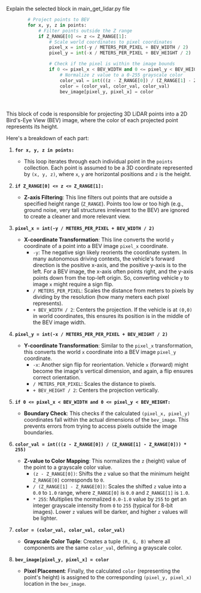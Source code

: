  

Explain the selected block in main_get_lidar.py file

``` python
        # Project points to BEV
        for x, y, z in points:
            # Filter points outside the Z range
            if Z_RANGE[0] <= z <= Z_RANGE[1]:
                # Scale world coordinates to pixel coordinates
                pixel_x = int(-y / METERS_PER_PIXEL + BEV_WIDTH / 2)
                pixel_y = int(-x / METERS_PER_PIXEL + BEV_HEIGHT / 2)

                # Check if the pixel is within the image bounds
                if 0 <= pixel_x < BEV_WIDTH and 0 <= pixel_y < BEV_HEIGHT:
                    # Normalize z value to a 0-255 grayscale color
                    color_val = int(((z - Z_RANGE[0]) / (Z_RANGE[1] - Z_RANGE[0])) * 255)
                    color = (color_val, color_val, color_val)
                    bev_image[pixel_y, pixel_x] = color

 
```

This block of code is responsible for projecting 3D LiDAR points into a 2D Bird's-Eye View (BEV) image, where the color of each projected point represents its height.

Here's a breakdown of each part:

1.  **`for x, y, z in points:`**
    *   This loop iterates through each individual point in the `points` collection. Each point is assumed to be a 3D coordinate represented by `(x, y, z)`, where `x`, `y` are horizontal positions and `z` is the height.

2.  **`if Z_RANGE[0] <= z <= Z_RANGE[1]:`**
    *   **Z-axis Filtering**: This line filters out points that are outside a specified height range (`Z_RANGE`). Points too low or too high (e.g., ground noise, very tall structures irrelevant to the BEV) are ignored to create a cleaner and more relevant view.

3.  **`pixel_x = int(-y / METERS_PER_PIXEL + BEV_WIDTH / 2)`**
    *   **X-coordinate Transformation**: This line converts the world `y` coordinate of a point into a BEV image `pixel_x` coordinate.
        *   `-y`: The negative sign likely reorients the coordinate system. In many autonomous driving contexts, the vehicle's forward direction is the positive x-axis, and the positive y-axis is to the left. For a BEV image, the x-axis often points right, and the y-axis points down from the top-left origin. So, converting vehicle `y` to image `x` might require a sign flip.
        *   `/ METERS_PER_PIXEL`: Scales the distance from meters to pixels by dividing by the resolution (how many meters each pixel represents).
        *   `+ BEV_WIDTH / 2`: Centers the projection. If the vehicle is at `(0,0)` in world coordinates, this ensures its position is in the middle of the BEV image width.

4.  **`pixel_y = int(-x / METERS_PER_PER_PIXEL + BEV_HEIGHT / 2)`**
    *   **Y-coordinate Transformation**: Similar to the `pixel_x` transformation, this converts the world `x` coordinate into a BEV image `pixel_y` coordinate.
        *   `-x`: Another sign flip for reorientation. Vehicle `x` (forward) might become the image's vertical dimension, and again, a flip ensures correct orientation.
        *   `/ METERS_PER_PIXEL`: Scales the distance to pixels.
        *   `+ BEV_HEIGHT / 2`: Centers the projection vertically.

5.  **`if 0 <= pixel_x < BEV_WIDTH and 0 <= pixel_y < BEV_HEIGHT:`**
    *   **Boundary Check**: This checks if the calculated `(pixel_x, pixel_y)` coordinates fall within the actual dimensions of the `bev_image`. This prevents errors from trying to access pixels outside the image boundaries.

6.  **`color_val = int(((z - Z_RANGE[0]) / (Z_RANGE[1] - Z_RANGE[0])) * 255)`**
    *   **Z-value to Color Mapping**: This normalizes the `z` (height) value of the point to a grayscale color value.
        *   `(z - Z_RANGE[0])`: Shifts the `z` value so that the minimum height `Z_RANGE[0]` corresponds to `0`.
        *   `/ (Z_RANGE[1] - Z_RANGE[0])`: Scales the shifted `z` value into a `0.0` to `1.0` range, where `Z_RANGE[0]` is `0.0` and `Z_RANGE[1]` is `1.0`.
        *   `* 255`: Multiplies the normalized `0.0-1.0` value by `255` to get an integer grayscale intensity from `0` to `255` (typical for 8-bit images). Lower `z` values will be darker, and higher `z` values will be lighter.

7.  **`color = (color_val, color_val, color_val)`**
    *   **Grayscale Color Tuple**: Creates a tuple `(R, G, B)` where all components are the same `color_val`, defining a grayscale color.

8.  **`bev_image[pixel_y, pixel_x] = color`**
    *   **Pixel Placement**: Finally, the calculated `color` (representing the point's height) is assigned to the corresponding `(pixel_y, pixel_x)` location in the `bev_image`.